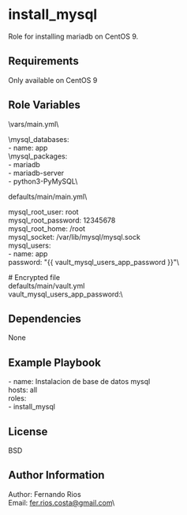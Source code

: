install_mysql
=========

Role for installing mariadb on CentOS 9.

Requirements
------------

Only available on CentOS 9

Role Variables
--------------

\vars/main.yml\

\mysql_databases:\
  \- name: app\
\mysql_packages:\
  \- mariadb\
  \- mariadb-server\
  \- python3-PyMySQL\
 
defaults/main/main.yml\

mysql_root_user: root\
mysql_root_password: 12345678\
mysql_root_home: /root\
mysql_socket: /var/lib/mysql/mysql.sock\
mysql_users:\
  \- name: app\
    password: "{{ vault_mysql_users_app_password }}"\

\# Encrypted file\
defaults/main/vault.yml\
vault_mysql_users_app_password:\

Dependencies
------------

None

Example Playbook
----------------

\- name: Instalacion de base de datos mysql\
  hosts: all\
  roles:\
    \- install_mysql


License
-------

BSD

Author Information
------------------

Author: Fernando Rios\
Email: fer.rios.costa@gmail.com\
